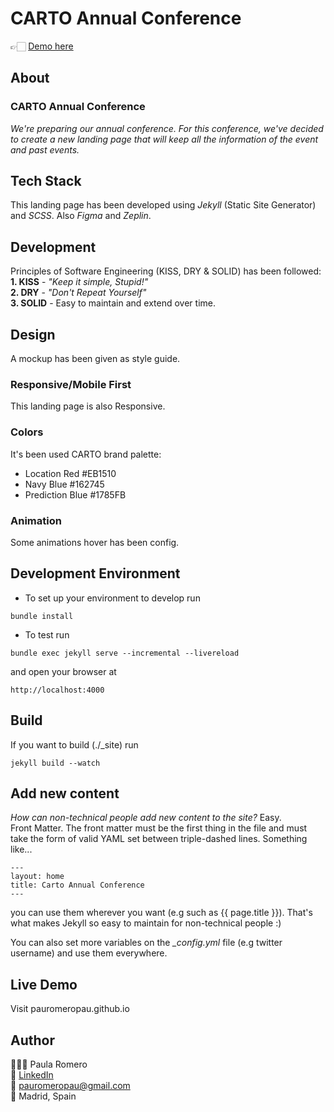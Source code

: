 # CARTO Annual Conference 

👉🏻 [Demo here](pauromeropau.github.io )

## About
### CARTO Annual Conference
_We're preparing our annual conference. For this conference, we've decided to create a new landing page that will keep all the information of the event and past events._

## Tech Stack 
This landing page has been developed using *Jekyll* (Static Site Generator) and *SCSS*. Also *Figma* and *Zeplin*.

## Development
Principles of Software Engineering (KISS, DRY & SOLID) has been followed:<br> 
**1. KISS** - _"Keep it simple, Stupid!"_ <br>
**2. DRY** - _"Don't Repeat Yourself"_<br>
**3. SOLID** - Easy to maintain and extend over time. <br>

## Design
A mockup has been given as style guide.

### Responsive/Mobile First
This landing page is also Responsive. 

### Colors 
It's been used CARTO brand palette: 
- Location Red #EB1510 
- Navy Blue #162745 
- Prediction Blue #1785FB 

### Animation
Some animations hover has been config.

## Development Environment
- To set up your environment to develop  run 
```
bundle install
```

- To test run 
```
bundle exec jekyll serve --incremental --livereload
```
and open your browser at 
```
http://localhost:4000
```

## Build
If you want to build (./_site) run 
```
jekyll build --watch
```

## Add new content
*How can non-technical people add new content to the site?* Easy. <br>
Front Matter. 
The front matter must be the first thing in the file and must take the form of valid YAML set between triple-dashed lines. Something like...  

```
---
layout: home
title: Carto Annual Conference
---
``` 

you can use them wherever you want (e.g such as {{ page.title }}). That's what makes Jekyll so easy to maintain for non-technical people :)

You can also set more variables on the *_config.yml* file (e.g twitter username) and use them everywhere. 

## Live Demo
Visit pauromeropau.github.io 

## Author
👩🏼‍💻 Paula Romero <br>
👤 [LinkedIn](https://www.linkedin.com/in/pauromeropau/) <br>
📩 pauromeropau@gmail.com <br>
📍 Madrid, Spain <br>




